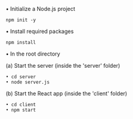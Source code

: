 •	Initialize a Node.js project
    
    npm init -y

•	Install required packages

    npm install 

•	In the root directory

  (a)	Start the server (inside the 'server' folder)
  
    • cd server
    • node server.js
    
  (b)	Start the React app (inside the 'client' folder)
  
    • cd client
    • npm start
